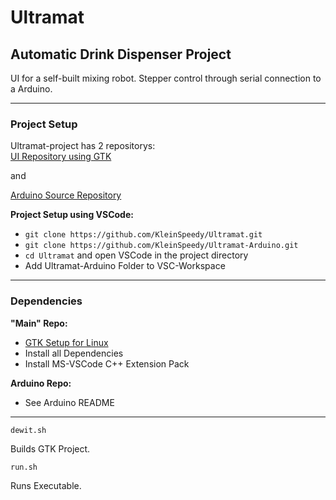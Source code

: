 # Ultramat
## Automatic Drink Dispenser Project

UI for a self-built mixing robot. Stepper control through serial connection to a Arduino.

---
### Project Setup

Ultramat-project has 2 repositorys:  
[UI Repository using GTK](https://github.com/KleinSpeedy/Ultramat)

and  

[Arduino Source Repository](https://github.com/KleinSpeedy/Ultramat-Arduino)


**Project Setup using VSCode:**  

- `git clone https://github.com/KleinSpeedy/Ultramat.git`
- `git clone https://github.com/KleinSpeedy/Ultramat-Arduino.git`
- `cd Ultramat` and open VSCode in the project directory
- Add Ultramat-Arduino Folder to VSC-Workspace

---
### Dependencies
**"Main" Repo:**

- [GTK Setup for Linux](https://www.gtk.org/docs/installations/linux)
- Install all Dependencies
- Install MS-VSCode C++ Extension Pack

**Arduino Repo:**

- See Arduino README

---

`dewit.sh`  

Builds GTK Project.

`run.sh`  

Runs Executable.